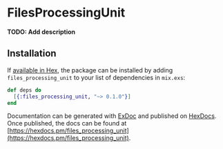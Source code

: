 # FilesProcessingUnit

**TODO: Add description**

## Installation

If [available in Hex](https://hex.pm/docs/publish), the package can be installed
by adding `files_processing_unit` to your list of dependencies in `mix.exs`:

```elixir
def deps do
  [{:files_processing_unit, "~> 0.1.0"}]
end
```

Documentation can be generated with [ExDoc](https://github.com/elixir-lang/ex_doc)
and published on [HexDocs](https://hexdocs.pm). Once published, the docs can
be found at [https://hexdocs.pm/files_processing_unit](https://hexdocs.pm/files_processing_unit).

